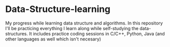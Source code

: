 # Data-Structure-learning
 My progress while learning data structure and algorithms. In this repository I'll be practicing everything I learn along while self-studying the data-structures. It includes practice coding sessions in C/C++, Python, Java (and other languages as well which isn't necesary)
